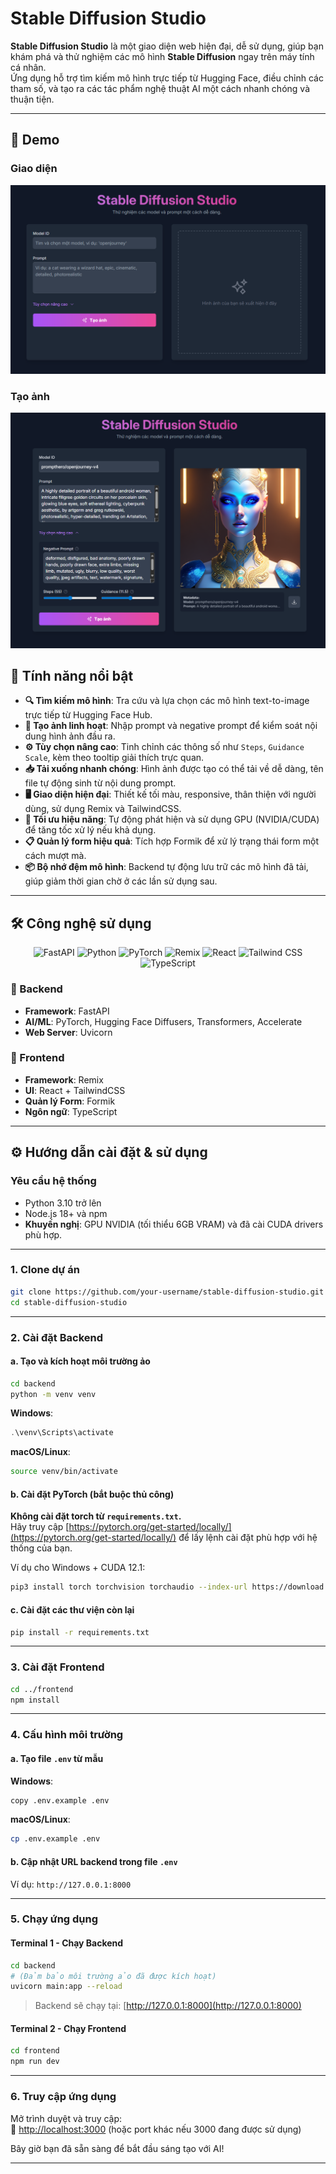 # Stable Diffusion Studio

**Stable Diffusion Studio** là một giao diện web hiện đại, dễ sử dụng, giúp bạn khám phá và thử nghiệm các mô hình **Stable Diffusion** ngay trên máy tính cá nhân.  
Ứng dụng hỗ trợ tìm kiếm mô hình trực tiếp từ Hugging Face, điều chỉnh các tham số, và tạo ra các tác phẩm nghệ thuật AI một cách nhanh chóng và thuận tiện.

---

## 📸 Demo

### Giao diện
![Screen](/docs/screen.png)

### Tạo ảnh
![Demo](/docs/demo.png)

## 🚀 Tính năng nổi bật

- **🔍 Tìm kiếm mô hình**: Tra cứu và lựa chọn các mô hình text-to-image trực tiếp từ Hugging Face Hub.  
- **📝 Tạo ảnh linh hoạt**: Nhập prompt và negative prompt để kiểm soát nội dung hình ảnh đầu ra.  
- **⚙️ Tùy chọn nâng cao**: Tinh chỉnh các thông số như `Steps`, `Guidance Scale`, kèm theo tooltip giải thích trực quan.  
- **📥 Tải xuống nhanh chóng**: Hình ảnh được tạo có thể tải về dễ dàng, tên file tự động sinh từ nội dung prompt.  
- **🖥️ Giao diện hiện đại**: Thiết kế tối màu, responsive, thân thiện với người dùng, sử dụng Remix và TailwindCSS.  
- **🚀 Tối ưu hiệu năng**: Tự động phát hiện và sử dụng GPU (NVIDIA/CUDA) để tăng tốc xử lý nếu khả dụng.  
- **📋 Quản lý form hiệu quả**: Tích hợp Formik để xử lý trạng thái form một cách mượt mà.  
- **📦 Bộ nhớ đệm mô hình**: Backend tự động lưu trữ các mô hình đã tải, giúp giảm thời gian chờ ở các lần sử dụng sau.

---

## 🛠️ Công nghệ sử dụng

<p align="center">
  <img src="https://img.shields.io/badge/FastAPI-009688?style=for-the-badge&logo=fastapi&logoColor=white" alt="FastAPI" />
  <img src="https://img.shields.io/badge/Python-3776AB?style=for-the-badge&logo=python&logoColor=white" alt="Python" />
  <img src="https://img.shields.io/badge/PyTorch-EE4C2C?style=for-the-badge&logo=pytorch&logoColor=white" alt="PyTorch" />
  <img src="https://img.shields.io/badge/Remix-000000?style=for-the-badge&logo=remix&logoColor=white" alt="Remix" />
  <img src="https://img.shields.io/badge/React-20232A?style=for-the-badge&logo=react&logoColor=61DAFB" alt="React" />
  <img src="https://img.shields.io/badge/Tailwind_CSS-38B2AC?style=for-the-badge&logo=tailwind-css&logoColor=white" alt="Tailwind CSS" />
  <img src="https://img.shields.io/badge/TypeScript-007ACC?style=for-the-badge&logo=typescript&logoColor=white" alt="TypeScript" />
</p>

### 🔧 Backend

- **Framework**: FastAPI  
- **AI/ML**: PyTorch, Hugging Face Diffusers, Transformers, Accelerate  
- **Web Server**: Uvicorn  

### 🎨 Frontend

- **Framework**: Remix  
- **UI**: React + TailwindCSS  
- **Quản lý Form**: Formik  
- **Ngôn ngữ**: TypeScript  

---

## ⚙️ Hướng dẫn cài đặt & sử dụng

### Yêu cầu hệ thống

- Python 3.10 trở lên  
- Node.js 18+ và npm  
- **Khuyến nghị**: GPU NVIDIA (tối thiểu 6GB VRAM) và đã cài CUDA drivers phù hợp.

---

### 1. Clone dự án

```bash
git clone https://github.com/your-username/stable-diffusion-studio.git
cd stable-diffusion-studio
```

---

### 2. Cài đặt Backend

#### a. Tạo và kích hoạt môi trường ảo

```bash
cd backend
python -m venv venv
```

**Windows**:

```powershell
.\venv\Scripts\activate
```

**macOS/Linux**:

```bash
source venv/bin/activate
```

#### b. Cài đặt PyTorch (bắt buộc thủ công)

**Không cài đặt torch từ `requirements.txt`.**  
Hãy truy cập [https://pytorch.org/get-started/locally/](https://pytorch.org/get-started/locally/) để lấy lệnh cài đặt phù hợp với hệ thống của bạn.

Ví dụ cho Windows + CUDA 12.1:

```bash
pip3 install torch torchvision torchaudio --index-url https://download.pytorch.org/whl/cu121
```

#### c. Cài đặt các thư viện còn lại

```bash
pip install -r requirements.txt
```

---

### 3. Cài đặt Frontend

```bash
cd ../frontend
npm install
```

---

### 4. Cấu hình môi trường

#### a. Tạo file `.env` từ mẫu

**Windows**:

```bash
copy .env.example .env
```

**macOS/Linux**:

```bash
cp .env.example .env
```

#### b. Cập nhật URL backend trong file `.env`  
Ví dụ: `http://127.0.0.1:8000`

---

### 5. Chạy ứng dụng

#### Terminal 1 - Chạy Backend

```bash
cd backend
# (Đảm bảo môi trường ảo đã được kích hoạt)
uvicorn main:app --reload
```

> Backend sẽ chạy tại: [http://127.0.0.1:8000](http://127.0.0.1:8000)

#### Terminal 2 - Chạy Frontend

```bash
cd frontend
npm run dev
```

---

### 6. Truy cập ứng dụng

Mở trình duyệt và truy cập:  
🔗 [http://localhost:3000](http://localhost:3000) (hoặc port khác nếu 3000 đang được sử dụng)

Bây giờ bạn đã sẵn sàng để bắt đầu sáng tạo với AI!

---